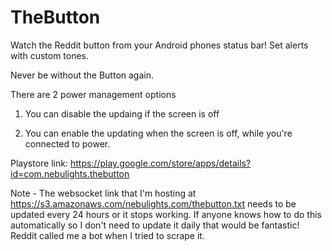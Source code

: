 # TheButton

Watch the Reddit button from your Android phones status bar! Set alerts with custom tones.

Never be without the Button again.

There are 2 power management options

1) You can disable the updaing if the screen is off

2) You can enable the updating when the screen is off, while you're connected to power.

Playstore link: https://play.google.com/store/apps/details?id=com.nebulights.thebutton

Note - The websocket link that I'm hosting at https://s3.amazonaws.com/nebulights.com/thebutton.txt needs to be updated every 24 hours or it stops working.  If anyone knows how to do this automatically so I don't need to update it daily that would be fantastic!  Reddit called me a bot when I tried to scrape it.


